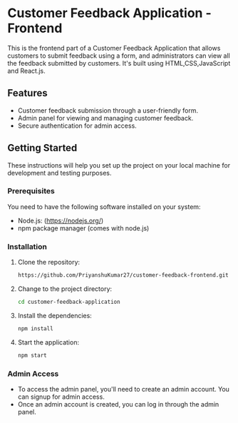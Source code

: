 # Customer Feedback Application - Frontend

This is the frontend part of a Customer Feedback Application that allows customers to submit feedback using a form, and administrators can view all the feedback submitted by customers. It's built using HTML,CSS,JavaScript and React.js.

## Features

- Customer feedback submission through a user-friendly form.
- Admin panel for viewing and managing customer feedback.
- Secure authentication for admin access.

## Getting Started

These instructions will help you set up the project on your local machine for development and testing purposes.

### Prerequisites

You need to have the following software installed on your system:

- Node.js: (https://nodejs.org/)
- npm package manager (comes with node.js)

### Installation

1. Clone the repository:

   ```bash
   https://github.com/PriyanshuKumar27/customer-feedback-frontend.git

2. Change to the project directory:

   ```bash
   cd customer-feedback-application

3. Install the dependencies:

   ```bash
   npm install

5. Start the application:

   ```bash
   npm start

### Admin Access

- To access the admin panel, you'll need to create an admin account. You can signup for admin access.
- Once an admin account is created, you can log in through the admin panel.
